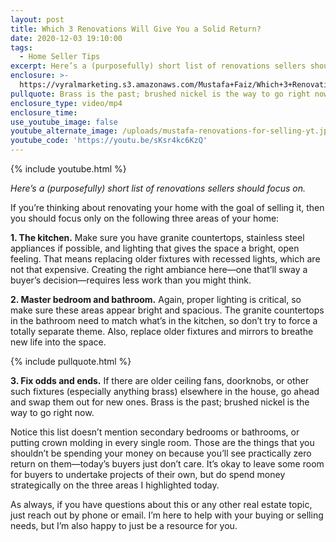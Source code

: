 ```yaml
---
layout: post
title: Which 3 Renovations Will Give You a Solid Return?
date: 2020-12-03 19:10:00
tags:
  - Home Seller Tips
excerpt: Here’s a (purposefully) short list of renovations sellers should focus on.
enclosure: >-
  https://vyralmarketing.s3.amazonaws.com/Mustafa+Faiz/Which+3+Renovations+Will+Give+You+a+Solid+Return_.mp4
pullquote: Brass is the past; brushed nickel is the way to go right now.
enclosure_type: video/mp4
enclosure_time:
use_youtube_image: false
youtube_alternate_image: /uploads/mustafa-renovations-for-selling-yt.jpg
youtube_code: 'https://youtu.be/sKsr4kc6KzQ'
---
```


{% include youtube.html %}

*Here’s a (purposefully) short list of renovations sellers should focus on.*

If you’re thinking about renovating your home with the goal of selling it, then you should focus only on the following three areas of your home:&nbsp;

**1\. The kitchen.** Make sure you have granite countertops, stainless steel appliances if possible, and lighting that gives the space a bright, open feeling. That means replacing older fixtures with recessed lights, which are not that expensive. Creating the right ambiance here—one that’ll sway a buyer’s decision—requires less work than you might think.&nbsp;

**2\. Master bedroom and bathroom.** Again, proper lighting is critical, so make sure these areas appear bright and spacious. The granite countertops in the bathroom need to match what’s in the kitchen, so don’t try to force a totally separate theme. Also, replace older fixtures and mirrors to breathe new life into the space.&nbsp;

{% include pullquote.html %}

**3\. Fix odds and ends.** If there are older ceiling fans, doorknobs, or other such fixtures (especially anything brass) elsewhere in the house, go ahead and swap them out for new ones. Brass is the past; brushed nickel is the way to go right now.&nbsp;

Notice this list doesn’t mention secondary bedrooms or bathrooms, or putting crown molding in every single room. Those are the things that you shouldn’t be spending your money on because you’ll see practically zero return on them—today’s buyers just don’t care. It’s okay to leave some room for buyers to undertake projects of their own, but do spend money strategically on the three areas I highlighted today.&nbsp;

As always, if you have questions about this or any other real estate topic, just reach out by phone or email. I’m here to help with your buying or selling needs, but I’m also happy to just be a resource for you.